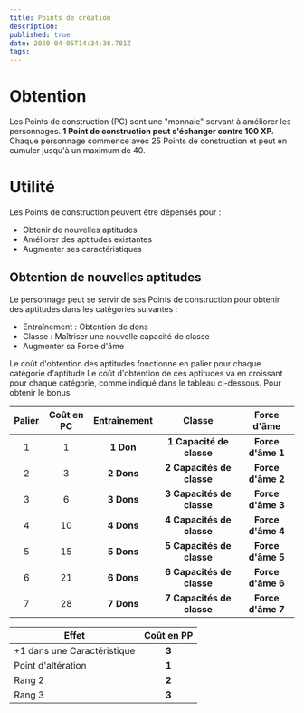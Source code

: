 ```yaml
---
title: Points de création
description: 
published: true
date: 2020-04-05T14:34:38.781Z
tags: 
---
```


# Obtention
Les Points de construction (PC) sont une "monnaie" servant à améliorer les personnages. **1 Point de construction peut s'échanger contre 100 XP.** Chaque personnage commence avec 25 Points de construction et peut en cumuler jusqu'à un maximum de 40.

# Utilité
Les Points de construction peuvent être dépensés pour :
 * Obtenir de nouvelles aptitudes
 * Améliorer des aptitudes existantes
 * Augmenter ses caractéristiques
## Obtention de nouvelles aptitudes
Le personnage peut se servir de ses Points de construction pour obtenir des aptitudes dans les catégories suivantes :
 * Entraînement : Obtention de dons
 * Classe : Maîtriser une nouvelle capacité de classe
 * Augmenter sa Force d'âme
 
Le coût d'obtention des aptitudes fonctionne en palier pour chaque catégorie d'aptitude
Le coût d'obtention de ces aptitudes va en croissant pour chaque catégorie, comme indiqué dans le tableau ci-dessous. Pour obtenir le bonus 

| Palier | Coût en PC | Entraînement | Classe | Force d'âme |
| :----------: | :----------: | :----------: | :----: | :---------: |
| 1 | 1        | **1 Don** | **1 Capacité de classe** | **Force d'âme 1** | 
| 2 | 3        | **2 Dons** | **2 Capacités de classe** | **Force d'âme 2** | 
| 3 | 6        | **3 Dons** | **3 Capacités de classe** | **Force d'âme 3** | 
| 4 | 10       | **4  Dons** | **4 Capacités de classe** | **Force d'âme 4** | 
| 5 | 15       | **5 Dons** | **5 Capacités de classe** | **Force d'âme 5** |
| 6 | 21       | **6 Dons** | **6 Capacités de classe** | **Force d'âme 6** | 
| 7 | 28       | **7 Dons** | **7 Capacités de classe** | **Force d'âme 7** | 

| Effet | Coût en PP |
| ------------- |:-------------: |
| +1 dans une Caractéristique        | **3** |
| Point d'altération        | **1**     |
| Rang 2        | **2**     |
| Rang 3        | **3**     |

